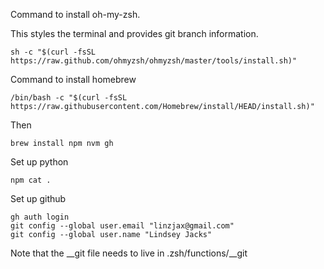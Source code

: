 Command to install oh-my-zsh.

This styles the terminal and provides git branch information.
```
sh -c "$(curl -fsSL https://raw.github.com/ohmyzsh/ohmyzsh/master/tools/install.sh)"
```

Command to install homebrew
```
/bin/bash -c "$(curl -fsSL https://raw.githubusercontent.com/Homebrew/install/HEAD/install.sh)"
```

Then
```
brew install npm nvm gh
```

Set up python
```
npm cat .
```

Set up github
```
gh auth login
git config --global user.email "linzjax@gmail.com"
git config --global user.name "Lindsey Jacks"
```

Note that the __git file needs to live in .zsh/functions/__git
